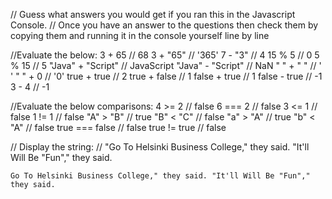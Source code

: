 // Guess what answers you would get if you ran this in the Javascript Console.
// Once you have an answer to the questions then check them by copying them and running it in the console yourself line by line

//Evaluate the below:
3 + 65 // 68
3 + "65" // '365'
7 - "3" // 4
15 % 5 // 0
5 % 15 // 5
"Java" + "Script" // JavaScript
"Java" - "Script" // NaN
" " + " " // '  '
" " + 0 // '0'
true + true // 2
true + false // 1
false + true // 1
false - true // -1
3 - 4 // -1

//Evaluate the below comparisons:
4 >= 2 // false
6 === 2 // false
3 <= 1 // false
1 != 1 // false
"A" > "B" // true
"B" < "C" // false
"a" > "A" // true
"b" < "A" // false
true === false // false
true != true // false

// Display the string:
// "Go To Helsinki Business College," they said. "It'll Will Be "Fun"," they said.

`Go To Helsinki Business College," they said. "It'll Will Be "Fun"," they said.`